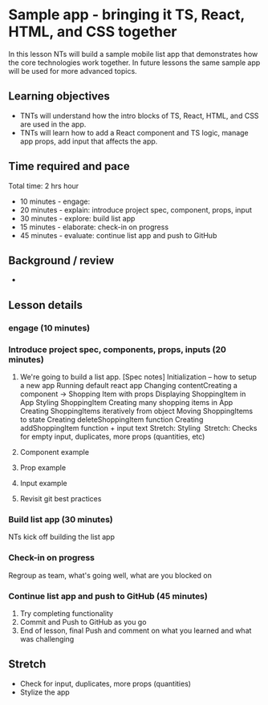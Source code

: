 # Sample app - bringing it TS, React, HTML, and CSS together
In this lesson NTs will build a sample mobile list app that demonstrates how the core technologies work together. In future lessons the same sample app will be used for more advanced topics.

## Learning objectives
* TNTs will understand how the intro blocks of TS, React, HTML, and CSS are used in the app.
* TNTs will learn how to add a React component and TS logic, manage app props, add input that affects the app.

## Time required and pace
Total time: 2 hrs hour
* 10 minutes - engage: 
* 20 minutes - explain: introduce project spec, component, props, input
* 30 minutes - explore: build list app
* 15 minutes - elaborate: check-in on progress
* 45 minutes - evaluate: continue list app and push to GitHub

## Background / review
* 

## Lesson details
### engage (10 minutes)
### Introduce project spec, components, props, inputs (20 minutes)
1. We're going to build a list app. [Spec notes]
Initialization – how to setup a new app​
Running default react app​
Changing content​
Creating a component -> Shopping Item with props​
Displaying ShoppingItem in App​
Styling ShoppingItem​
Creating many shopping items in App​
Creating ShoppingItems iteratively from object​
Moving ShoppingItems to state​
Creating deleteShoppingItem function​
Creating addShoppingItem function + input text​
Stretch: Styling ​
Stretch: Checks for empty input, duplicates, more props (quantities, etc)

2. Component example 
3. Prop example
4. Input example
5. Revisit git best practices

### Build list app (30 minutes)
NTs kick off building the list app

### Check-in on progress
Regroup as team, what's going well, what are you blocked on

### Continue list app and push to GitHub (45 minutes)
1. Try completing functionality 
2. Commit and Push to GitHub as you go
3. End of lesson, final Push and comment on what you learned and what was challenging

## Stretch
* Check for input, duplicates, more props (quantities)
* Stylize the app